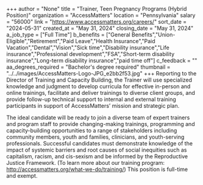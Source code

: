 +++
author = "None"
title = "Trainer, Teen Pregnancy Programs (Hybrid Position)"
organization = "AccessMatters"
location = "Pennsylvania"
salary = "56000"
link = "https://www.accessmatters.org/careers/"
sort_date = "2024-05-31"
created_at = "May 31, 2024"
closing_date = "May 31, 2024"
a_job_type = ["Full Time"]
b_benefits = ["General Benefits","Union-Eligible","Retirement","Paid Leave","Health Insurance","Paid Vacation","Dental","Vision","Sick time","Disability insurance","Life insurance","Professional development","FSA","Short-term disability insurance","Long-term disability insurance","paid time off"]
c_feedback = ""
aa_degrees_required = "Bachelor's degree required"
thumbnail = "../../images/AccessMatters-Logo-JPG_e2bb2f53.jpg"
+++
Reporting to the Director of Training and Capacity Building, the Trainer will use specialized knowledge and judgment to develop curricula for effective in-person and online trainings, facilitate and deliver trainings to diverse client groups, and provide follow-up technical support to internal and external training participants in support of AccessMatters’ mission and strategic plan. 

The ideal candidate will be ready to join a diverse team of expert trainers and program staff to provide changing-making trainings, programming and capacity-building opportunities to a range of stakeholders including community members, youth and families, clinicians, and youth-serving professionals. Successful candidates must demonstrate knowledge of the impact of systemic barriers and root causes of social inequities such as capitalism, racism, and cis-sexism and be informed by the Reproductive Justice Framework. (To learn more about our training program: http://accessmatters.org/what-we-do/training/) This position is full-time and exempt.
